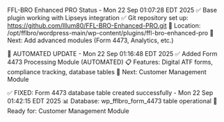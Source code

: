 FFL-BRO Enhanced PRO Status - Mon 22 Sep 01:07:28 EDT 2025
✅ Base plugin working with Lipseys integration
✅ Git repository set up: https://github.com/Illum80/FFL-BRO-Enhanced-PRO.git
📍 Location: /opt/fflbro/wordpress-main/wp-content/plugins/ffl-bro-enhanced-pro
🎯 Next: Add advanced modules (Form 4473, Analytics, etc.)

🎯 AUTOMATED UPDATE - Mon 22 Sep 01:16:48 EDT 2025
✅ Added Form 4473 Processing Module (AUTOMATED)
📋 Features: Digital ATF forms, compliance tracking, database tables
🔄 Next: Customer Management Module

✅ FIXED: Form 4473 database table created successfully - Mon 22 Sep 01:42:15 EDT 2025
📊 Database: wp_fflbro_form_4473 table operational
🎯 Ready for: Customer Management Module
